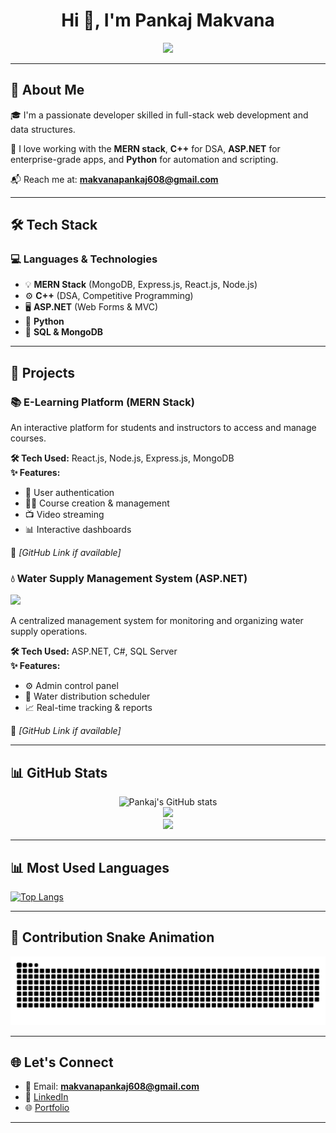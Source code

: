 <h1 align="center">Hi 👋, I'm Pankaj Makvana</h1>

<p align="center">
  <img src="https://img.shields.io/badge/Email-makvanapankaj608@gmail.com-blue?style=flat&logo=gmail&logoColor=white" />
</p>

---

## 🚀 About Me

🎓 I'm a passionate developer skilled in full-stack web development and data structures.

🔧 I love working with the **MERN stack**, **C++** for DSA, **ASP.NET** for enterprise-grade apps, and **Python** for automation and scripting.

📬 Reach me at: **makvanapankaj608@gmail.com**

---

## 🛠️ Tech Stack

### 💻 Languages & Technologies

- 💡 **MERN Stack** (MongoDB, Express.js, React.js, Node.js)
- ⚙️ **C++** (DSA, Competitive Programming)
- 🖥️ **ASP.NET** (Web Forms & MVC)
- 🐍 **Python**
- 💾 **SQL & MongoDB**

---

## 📂 Projects

### 📚 E-Learning Platform (MERN Stack)



An interactive platform for students and instructors to access and manage courses.

**🛠 Tech Used:** React.js, Node.js, Express.js, MongoDB  
**✨ Features:**
- 🔐 User authentication
- 🧑‍🏫 Course creation & management
- 📺 Video streaming
- 📊 Interactive dashboards

🔗 _[GitHub Link if available]_


### 💧 Water Supply Management System (ASP.NET)

<img src="https://cdn-icons-png.flaticon.com/512/861/861060.png" width="40"/>

A centralized management system for monitoring and organizing water supply operations.

**🛠 Tech Used:** ASP.NET, C#, SQL Server  
**✨ Features:**
- ⚙️ Admin control panel
- 📅 Water distribution scheduler
- 📈 Real-time tracking & reports

🔗 _[GitHub Link if available]_

---

## 📊 GitHub Stats

<p align="center">
  <img src="https://github-readme-stats.vercel.app/api?username=pankajmakvana711&show_icons=true&theme=tokyonight" alt="Pankaj's GitHub stats" />
  <br/>
  <img src="https://github-readme-streak-stats.herokuapp.com/?user=pankajmakvana711&theme=tokyonight" />
  <br/>
  <img src="https://github-readme-activity-graph.cyclic.app/graph?username=pankajmakvana711&theme=tokyo-night&area=true&hide_border=true" />
</p>

---

## 📊 Most Used Languages

[![Top Langs](https://github-readme-stats.vercel.app/api/top-langs/?username=pankajmakvana711&layout=compact&theme=radical&langs_count=8&hide_border=true&border_radius=8)](https://github.com/pankajmakvana711)


---

## 🐍 Contribution Snake Animation

![snake gif](https://raw.githubusercontent.com/Platane/snk/output/github-contribution-grid-snake.svg)

---

## 🌐 Let's Connect

- 📧 Email: **makvanapankaj608@gmail.com**
- 💼 [LinkedIn](https://www.linkedin.com/in/pankajmakvana711/) 
- 🌐 [Portfolio](https://pankajmakvana711.github.io/)

---
